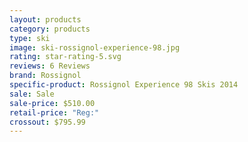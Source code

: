 ```yaml
---
layout: products
category: products
type: ski
image: ski-rossignol-experience-98.jpg
rating: star-rating-5.svg
reviews: 6 Reviews
brand: Rossignol
specific-product: Rossignol Experience 98 Skis 2014
sale: Sale
sale-price: $510.00
retail-price: "Reg:"
crossout: $795.99
---
```





